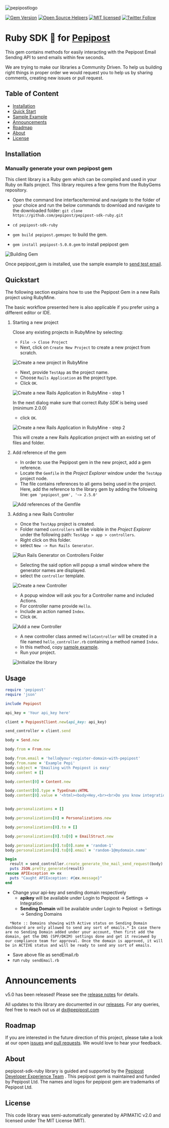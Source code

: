 ![pepipostlogo](https://pepipost.com/wp-content/uploads/2017/07/P_LOGO.png)

[![Gem Version](https://badge.fury.io/rb/pepipost_gem.svg)](https://badge.fury.io/rb/pepipost_gem)
[![Open Source Helpers](https://www.codetriage.com/pepipost/pepipost-sdk-ruby/badges/users.svg)](https://www.codetriage.com/pepipost/pepipost-sdk-ruby)
[![MIT licensed](https://img.shields.io/badge/license-MIT-blue.svg)](./LICENSE.txt)
[![Twitter Follow](https://img.shields.io/twitter/follow/pepi_post.svg?style=social&label=Follow)](https://twitter.com/pepi_post)

# Ruby SDK :gem: for [Pepipost](http://www.pepipost.com/?utm_campaign=GitHubSDK&utm_medium=GithubSDK&utm_source=GithubSDK)

This gem contains methods for easily interacting with the Pepipost Email Sending API to send emails within few seconds.

We are trying to make our libraries a Community Driven. To help us building right things in proper order we would request you to help us by sharing comments, creating new issues or pull request.

## Table of Content
* [Installation](#installation)
* [Quick Start](#quickstart)
* [Sample Example](#steps)
* [Announcements](#announcements)
* [Roadmap](#roadmap)
* [About](#about)
* [License](#license)


<a name="installation"></a>
## Installation 

### Manually generate your own pepipost gem 

This client library is a Ruby gem which can be compiled and used in your Ruby on Rails project. This library requires a few gems from the RubyGems repository.

* Open the command line interface/terminal and navigate to the folder of your choice and run the below commands to download and navigate to the downloaded folder:
``` git clone https://github.com/pepipost/pepipost-sdk-ruby.git ```
* ``` cd pepipost-sdk-ruby ``` 

* ``` gem build pepipost.gemspec ``` to build the gem.
* ``` gem install pepipost-5.0.0.gem ``` to install pepipost gem

![Building Gem](https://apidocs.io/illustration/ruby?step=buildSDK&workspaceFolder=pepipost-Ruby&workspaceName=pepipost-Ruby&projectName=pepipost_gem&gemName=pepipost&gemVer=5.0.0)

Once pepipost_gem is installed, use the sample example to [send test email](#steps). 

<a name="quickstart"></a>
## Quickstart

The following section explains how to use the Pepipost Gem in a new Rails project using RubyMine.

The basic workflow presented here is also applicable if you prefer using a different editor or IDE.

1. Starting a new project

   Close any existing projects in RubyMine by selecting:

   * ``` File -> Close Project ``` 
   * Next, click on ``` Create New Project ``` to create a new project from scratch.

   ![Create a new project in RubyMine](https://apidocs.io/illustration/ruby?step=createNewProject0&workspaceFolder=pepipost_gem-Ruby&workspaceName=PepipostGem&projectName=pepipost_gem&gemName=pepipost_gem&gemVer=2.5.0)

   * Next, provide ``` TestApp ``` as the project name.
   * Choose ``` Rails Application ``` as the project type.
   * Click ``` OK ```.

   ![Create a new Rails Application in RubyMine - step 1](https://apidocs.io/illustration/ruby?step=createNewProject1&workspaceFolder=pepipost_gem-Ruby&workspaceName=PepipostGem&projectName=pepipost_gem&gemName=pepipost_gem&gemVer=2.5.0)

     In the next dialog make sure that correct *Ruby SDK* is being used (minimum 2.0.0) 
   * click ``` OK ```.

   ![Create a new Rails Application in RubyMine - step 2](https://apidocs.io/illustration/ruby?step=createNewProject2&workspaceFolder=pepipost_gem-Ruby&workspaceName=PepipostGem&projectName=pepipost_gem&gemName=pepipost_gem&gemVer=2.5.0)

   This will create a new Rails Application project with an existing set of files and folder.

2. Add reference of the gem
   
   * In order to use the Pepipost gem in the new project, add a gem reference.
   * Locate the ```Gemfile``` in the *Project Explorer* window under the ``` TestApp ``` project node.
   * The file contains references to all gems being used in the project. Here, add the reference to the library gem by adding the following line:
    ``` gem 'pepipost_gem', '~> 2.5.0' ```

   ![Add references of the Gemfile](https://apidocs.io/illustration/ruby?step=addReference&workspaceFolder=pepipost_gem-Ruby&workspaceName=PepipostGem&projectName=pepipost_gem&gemName=pepipost_gem&gemVer=2.5.0)

3. Adding a new Rails Controller

   * Once the ``` TestApp ``` project is created.
   * Folder named ``` controllers ``` will be visible in the *Project Explorer* under the following path:
     ``` TestApp > app > controllers ```. 
   * Right click on this folder.
   * select ``` New -> Run Rails Generator ```.

   ![Run Rails Generator on Controllers Folder](https://apidocs.io/illustration/ruby?step=addCode0&workspaceFolder=pepipost_gem-Ruby&workspaceName=PepipostGem&projectName=pepipost_gem&gemName=pepipost_gem&gemVer=2.5.0)

   * Selecting the said option will popup a small window where the generator names are displayed.
   * select the ``` controller ``` template.

   ![Create a new Controller](https://apidocs.io/illustration/ruby?step=addCode1&workspaceFolder=pepipost_gem-Ruby&workspaceName=PepipostGem&projectName=pepipost_gem&gemName=pepipost_gem&gemVer=2.5.0)

   * A  popup window will ask you for a Controller name and included Actions.
   * For controller name provide ``` Hello ```.
   * Include an action named ``` Index ```. 
   * Click ``` OK ```.

   ![Add a new Controller](https://apidocs.io/illustration/ruby?step=addCode2&workspaceFolder=pepipost_gem-Ruby&workspaceName=PepipostGem&projectName=pepipost_gem&gemName=pepipost_gem&gemVer=2.5.0)

   * A new controller class anmed ``` HelloController ``` will be created in a file named ``` hello_controller.rb ``` containing a method named ``` Index ```.
   * In this method, copy [sample example](#steps).
   * Run your project.

   ![Initialize the library](https://apidocs.io/illustration/ruby?step=addCode3&workspaceFolder=pepipost_gem-Ruby&workspaceName=PepipostGem&projectName=pepipost_gem&gemName=pepipost_gem&gemVer=2.5.0)

<a name="steps"></a>
## Usage

```ruby
require 'pepipost'
require 'json'

include Pepipost

api_key = 'Your api_key here'

client = PepipostClient.new(api_key: api_key)

send_controller = client.send

body = Send.new

body.from = From.new

body.from.email = 'hello@your-register-domain-with-pepipost'
body.from.name = 'Example Pepi'
body.subject = 'Emailing with Pepipost is easy'
body.content = []

body.content[0] = Content.new

body.content[0].type = TypeEnum::HTML
body.content[0].value = '<html><body>Hey,<br><br>Do you know integration is even simpler in Pepipost, <br>with Ruby <br> Happy Mailing ! <br><br>Pepipost </body></html>'


body.personalizations = []

body.personalizations[0] = Personalizations.new

body.personalizations[0].to = []

body.personalizations[0].to[0] = EmailStruct.new

body.personalizations[0].to[0].name = 'random-1'
body.personalizations[0].to[0].email = 'random-1@mydomain.name'

begin
  result = send_controller.create_generate_the_mail_send_request(body)
  puts JSON.pretty_generate(result)
rescue APIException => ex
  puts "Caught APIException: #{ex.message}"
end

```

* Change your api-key and sending domain respectively
  * **apikey** will be available under Login to Pepipost -> Settings -> Integration  
  * **Sending Domain** will be available under Login to Pepiost -> Settings -> Sending Domains 
  
```
  *Note :: Domains showing with Active status on Sending Domain dashboard are only allowed to send any sort of emails.* In case there are no Sending Domain added under your account, then first add the domain, get the DNS (SPF/DKIM) settings done and get it reviewed by our compliance team for approval. Once the domain is approved, it will be in ACTIVE status and will be ready to send any sort of emails. 
```
* Save above file as sendEmail.rb
* run ``` ruby sendEmail.rb ```

<a name="announcements"></a>
# Announcements

v5.0 has been released! Please see the [release notes](https://github.com/pepipost/pepipost-sdk-ruby/releases/) for details.

All updates to this library are documented in our [releases](https://github.com/pepipost/pepipost-sdk-ruby/releases). For any queries, feel free to reach out us at dx@pepipost.com

<a name="roadmap"></a>
## Roadmap

If you are interested in the future direction of this project, please take a look at our open [issues](https://github.com/pepipost/pepipost-sdk-ruby/issues) and [pull requests](https://github.com/pepipost/pepipost-sdk-ruby/pulls). We would love to hear your feedback.

<a name="about"></a>
## About
pepipost-sdk-ruby library is guided and supported by the [Pepipost Developer Experience Team](https://github.com/orgs/pepipost/teams/pepis/members) .
This pepipost gem is maintained and funded by Pepipost Ltd. The names and logos for pepipost gem are trademarks of Pepipost Ltd.

<a name="license"></a>
## License
This code library was semi-automatically generated by APIMATIC v2.0 and licensed under The MIT License (MIT).
